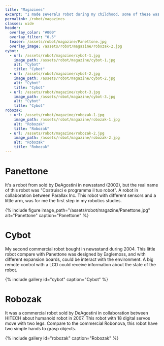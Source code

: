 ```yaml
---
title: "Magazines"
excerpt: "I made severals robot during my childhood, some of these was from magazines. My first one was 'Panettone' a robot with a look like a blue cake."
permalink: /robot/magazines
classes: wide
header:
  overlay_color: "#000"
  overlay_filter: "0.5"
  teaser: /assets/robot/magazine/Panettone.jpg
  overlay_image: /assets/robot/magazine/robozak-2.jpg
cybot:
  - url: /assets/robot/magazine/cybot-1.jpg
    image_path: /assets/robot/magazine/cybot-1.jpg
    alt: "Cybot"
    title: "Cybot"
  - url: /assets/robot/magazine/cybot-2.jpg
    image_path: /assets/robot/magazine/cybot-2.jpg
    alt: "Cybot"
    title: "Cybot"
  - url: /assets/robot/magazine/cybot-3.jpg
    image_path: /assets/robot/magazine/cybot-3.jpg
    alt: "Cybot"
    title: "Cybot"
robozak:
  - url: /assets/robot/magazine/robozak-1.jpg
    image_path: /assets/robot/magazine/robozak-1.jpg
    alt: "Robozak"
    title: "Robozak"
  - url: /assets/robot/magazine/robozak-2.jpg
    image_path: /assets/robot/magazine/robozak-2.jpg
    alt: "Robozak"
    title: "Robozak"
---
```


# Panettone

It's a robot from sold by DeAgostini in newsstand (2002), but the real name  of this robot was "Costruisci e programma il tuo robot". A robot in collaboration between Parallax Inc. This robot with different sensors and a little arm, was for me the first step in my robotics studies.

{% include figure image_path="/assets/robot/magazine/Panettone.jpg" alt="Panettone" caption="Panettone" %}

# Cybot

My second commercial robot bought in newsstand during 2004. This little robot compare with Panettone was designed by Eaglemoss, and with different expansion boards, could be interact with the environment. A big remote control with a LCD could receive information about the state of the robot.

{% include gallery id="cybot" caption="Cybot" %}

# Robozak

It was a commercial robot sold by DeAgostini in collaboration between HITECH about humanoid robot in 2007. This robot with 18 digital servos move with two legs. Compare to the commercial Robonova, this robot have two simple hands to grasp objects.

{% include gallery id="robozak" caption="Robozak" %}
